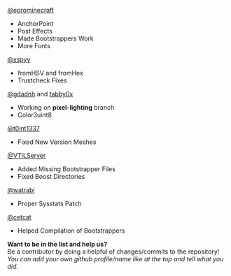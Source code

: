 ﻿[@eprominecraft](https://github.com/eprominecraft)
* AnchorPoint
* Post Effects
* Made Bootstrappers Work
* More Fonts

[@xspyy](https://github.com/xspyy)
* fromHSV and fromHex
* Trustcheck Fixes

[@gdadnh](https://github.com/gdadnh) and [tabby0x](https://github.com/tabby0x)
* Working on **pixel-lighting** branch
* Color3uint8

[@t0int1337](https://github.com/t0int1337)
* Fixed New Version Meshes

[@VTILServer](https://github.com/VTILServer)
* Added Missing Bootstrapper Files
* Fixed Boost Directories

[@watrabi](https://github.com/watrabi)
* Proper Sysstats Patch

[@cetcat](https://github.com/cetcat)
* Helped Compilation of Bootstrappers

**Want to be in the list and help us?**<br>
Be a contributor by doing a helpful of changes/commits to the repository!
*You can add your own github profile/name like at the top and tell what you did.*
